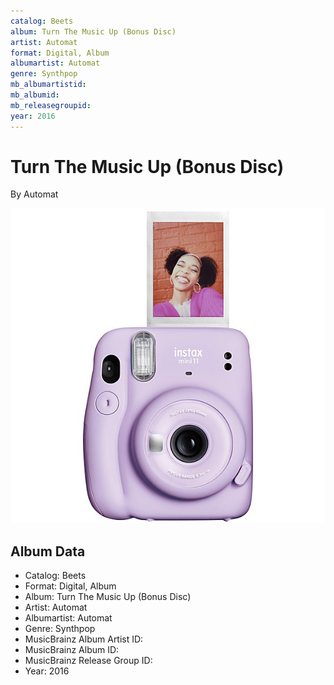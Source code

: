 ```yaml
---
catalog: Beets
album: Turn The Music Up (Bonus Disc)
artist: Automat
format: Digital, Album
albumartist: Automat
genre: Synthpop
mb_albumartistid: 
mb_albumid: 
mb_releasegroupid: 
year: 2016
---
```


# Turn The Music Up (Bonus Disc)

By Automat

![](../../assets/beetscovers/Automat-Turn_The_Music_Up_Bonus_Disc.jpg)

## Album Data

- Catalog: Beets
- Format: Digital, Album
- Album: Turn The Music Up (Bonus Disc)
- Artist: Automat
- Albumartist: Automat
- Genre: Synthpop
- MusicBrainz Album Artist ID: 
- MusicBrainz Album ID: 
- MusicBrainz Release Group ID: 
- Year: 2016

